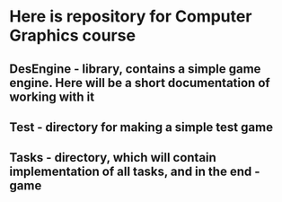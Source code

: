 # Here is repository for Computer Graphics course

## DesEngine - library, contains a simple game engine. Here will be a short documentation of working with it
## Test - directory for making a simple test game
## Tasks - directory, which will contain implementation of all tasks, and in the end - game
